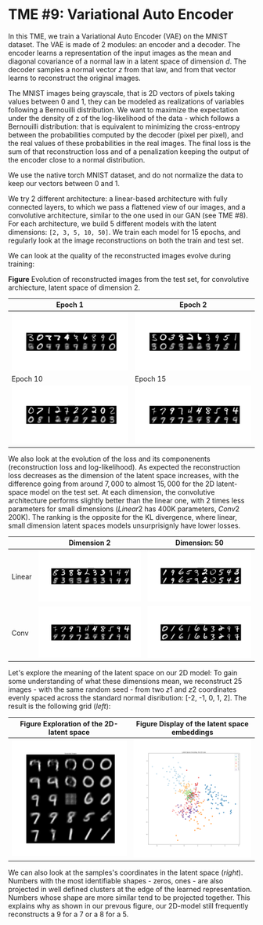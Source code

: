 # TME #9: Variational Auto Encoder
In this TME, we train a Variational Auto Encoder (VAE) on the MNIST dataset. The VAE is made of 2 modules: an encoder and a decoder. The encoder learns a representation of the input images as the mean and diagonal covariance of a normal law in a latent space of dimension $d$. The decoder samples a normal vector $z$ from that law, and from that vector learns to reconstruct the original images.

The MNIST images being grayscale, that is 2D vectors of pixels taking values between $0$ and $1$, they can be modeled as realizations of variables following a Bernouilli distribution. We want to maximize the expectation under the density of z of the log-likelihood of the data - which follows a Bernouilli distribution: that is equivalent to minimizing the cross-entropy between the probabilities computed by the decoder (pixel per pixel), and the real values of these probabilities in the real images. The final loss is the sum of that reconstruction loss and of a penalization keeping the output of the encoder close to a normal distribution.

We use the native torch MNIST dataset, and do not normalize the data to keep our vectors between 0 and 1. 

We try 2 different architecture: a linear-based architecture with fully connected layers, to which we pass a flattened view of our images, and a convolutive architecture, similar to the one used in our GAN (see TME #8). For each architecture, we build 5 different models with the latent dimensions: `[2, 3, 5, 10, 50]`. We train each model for $15$ epochs, and regularly look at the image reconstructions on both the train and test set. 

We can look at the quality of the reconstructed images evolve during training:

**Figure** Evolution of reconstructed images from the test set, for convolutive archiecture, latent space of dimension 2.
 
|Epoch 1   |Epoch 2   |
|---|---|
| ![aaaaaaaaaaaaaaaaaaaaaaaaaaaaaaaaaaaa1](tp09/results/conv_2vaeMNIST/test_0.png)  |  ![aaaaaaaaaaaaaaaaaaaaaaaaaaaaaaaaaaaa5](tp09/results/conv_2vaeMNIST/test_4.png) |
|Epoch 10   |Epoch 15  | 
| ![aaaaaaaaaaaaaaaaaaaaaaaaaaaaaaaaaaaa10](tp09/results/conv_2vaeMNIST/test_9.png)  |  ![aaaaaaaaaaaaaaaaaaaaaaaaaaaaaaaaaaaa15](tp09/results/conv_2vaeMNIST/test_14.png) |

We also look at the evolution of the loss and its componenents (reconstruction loss and log-likelihood). As expected the reconstruction loss decreases as the dimension of the latent space increases, with the difference going from around $7,000$ to almost $15,000$ for the 2D latent-space model on the test set. At each dimension, the convolutive architecture performs slightly better than the linear one, with 2 times less parameters for small dimensions ($Linear 2$ has 400K parameters, $Conv 2$ 200K). The ranking is the opposite for the KL divergence, where linear, small dimension latent spaces models unsurprisignly have lower losses.

| |Dimension 2   | Dimension: 50  | 
|---|---|---|
| Linear | ![aaaaaaaaaaaaaaaaaaaaaaaaaaaaaaaaaaaa1](tp09/results/linear_2vaeMNIST/test_14.png)  |  ![aaaaaaaaaaaaaaaaaaaaaaaaaaaaaaaaaaaa2](tp09/results/linear_50vaeMNIST/test_14.png) |
| Conv | ![aaaaaaaaaaaaaaaaaaaaaaaaaaaaaaaaaaaa1](tp09/results/conv_2vaeMNIST/test_14.png)  |  ![aaaaaaaaaaaaaaaaaaaaaaaaaaaaaaaaaaaa2](tp09/results/conv_50vaeMNIST/test_14.png) |

Let's explore the meaning of the latent space on our 2D model: To gain some understanding of what these dimensions mean, we reconstruct 25 images - with the same random seed - from two $z1$ and $z2$ coordinates evenly spaced across the standard normal disribution: [-2, -1, 0, 1, 2]. The result is the following grid (*left*):

|**Figure** Exploration of the 2D-latent space  | **Figure** Display of the latent space embeddings   |
|---|---|
| ![aaaaaaaaaaaaaaaaaaaaaaaaaaaaaaaaaaaa1](tp09/results/explore/grid_latent_space.png)  |  ![aaaaaaaaaaaaaaaaaaaaaaaaaaaaaaaaaaaa5](tp09/results/explore/latent_embedding.png) |

We can also look at the samples's coordinates in the latent space (*right*).
Numbers with the most identifiable shapes - zeros, ones - are also projected in well defined clusters at the edge of the learned representation. Numbers whose shape are more similar tend to be projected together. This explains why as shown in our prevous figure, our 2D-model still frequently reconstructs a 9 for a 7 or a 8 for a 5.